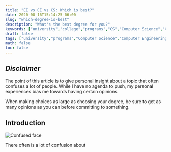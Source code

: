 ```yaml
---
title: "EE vs CE vs CS: Which is best?"
date: 2020-08-16T15:14:25-06:00
slug: "which-degree-is-best"
description: "What's the best degree for you?"
keywords: ["university","college","programs","CS","Computer Science","Computer Engineering","Electrical Engineering"]
draft: false
tags: ["university","programs","Computer Science","Computer Engineering"]
math: false
toc: false
---
```

## *Disclaimer*
The point of this article is to give personal insight about a topic that often confuses a lot of people. While I have no agenda to push, my personal experiences bias me towards having certain opinions.

When making choices as large as choosing your degree, be sure to get as many opinions as you can before committing to something.

## Introduction
![Confused face](/blog/images/EE-vs-CE-vs-CS/1.png)

There often is a lot of confusion about 